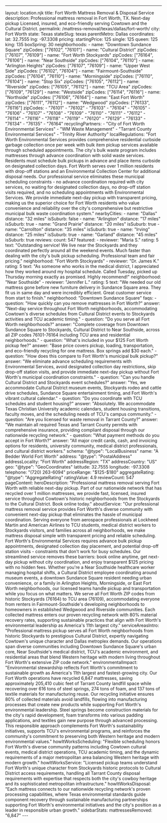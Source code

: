 ---
layout: location.njk
title: Fort Worth Mattress Removal & Disposal Service
description: Professional mattress removal in Fort Worth, TX. Next-day pickup Licensed, insured, and eco-friendly serving Cowtown and the Cultural District.
permalink: /mattress-removal/texas/dallas/fort-worth/
city: Fort Worth state: Texas stateSlug: texas parentMetro: Dallas coordinates: lat: 32.7555 lng: -97.3308 pricing: startingPrice: 125 single: 125 queen: 125 king: 135 boxSpring: 30 neighborhoods: - name: "Downtown Sundance Square" zipCodes: ["76102", "76101"] - name: "Cultural District" zipCodes: ["76107", "76109"] - name: "Fort Worth Stockyards" zipCodes: ["76164", "76106"] - name: "Near Southside" zipCodes: ["76104", "76110"] - name: "Arlington Heights" zipCodes: ["76107", "76109"] - name: "Upper West Side" zipCodes: ["76102", "76104"] - name: "Fairmount-Southside" zipCodes: ["76104", "76110"] - name: "Morningside" zipCodes: ["76110", "76104"] - name: "Stop Six" zipCodes: ["76105", "76112"] - name: "Riverside" zipCodes: ["76105", "76112"] - name: "TCU Area" zipCodes: ["76109", "76129"] - name: "Westside" zipCodes: ["76114", "76116"] - name: "Northside" zipCodes: ["76106", "76164"] - name: "East Fort Worth" zipCodes: ["76111", "76112"] - name: "Wedgwood" zipCodes: ["76133", "76116"] zipCodes: - "76101" - "76102" - "76103" - "76104" - "76105" - "76106" - "76107" - "76108" - "76109" - "76110" - "76111" - "76112" - "76114" - "76116" - "76118" - "76119" - "76120" - "76129" - "76133" - "76134" - "76135" - "76164" recyclingPartners: - "City of Fort Worth Environmental Services" - "WM Waste Management" - "Tarrant County Environmental Services" - "Trinity River Authority" localRegulations: "Fort Worth Environmental Services provides comprehensive residential curbside garbage collection once per week with bulk item pickup services available through scheduled appointments. The city's bulk waste program includes mattresses through advance coordination with solid waste services. Residents must schedule bulk pickups in advance and place items curbside on designated collection days. Fort Worth serves over 1 million residents with drop-off stations and an Environmental Collection Center for additional disposal needs. Our professional service eliminates these municipal scheduling constraints - no advance coordination required with city services, no waiting for designated collection days, no drop-off station visits required, and no scheduling appointments with Environmental Services. We provide immediate next-day pickup with transparent pricing, making us the superior choice for Fort Worth residents who value convenience and reliability over the city's comprehensive but restrictive municipal bulk waste coordination system." nearbyCities: - name: "Dallas" distance: "32 miles" isSuburb: false - name: "Arlington" distance: "17 miles" isSuburb: true - name: "Grand Prairie" distance: "20 miles" isSuburb: true - name: "Carrollton" distance: "35 miles" isSuburb: true - name: "Irving" distance: "25 miles" isSuburb: true - name: "Garland" distance: "45 miles" isSuburb: true reviews: count: 547 featured: - reviewer: "Maria S." rating: 5 text: "Outstanding service! We live near the Stockyards and they coordinated perfectly around all the weekend events. Much faster than dealing with the city's bulk pickup scheduling. Professional team and fair pricing." neighborhood: "Fort Worth Stockyards" - reviewer: "Dr. James K." rating: 5 text: "As someone who works in the medical district, I appreciated how they worked around my hospital schedule. Called Tuesday, picked up Thursday morning exactly as promised. Highly recommend!" neighborhood: "Near Southside" - reviewer: "Jennifer L." rating: 5 text: "We needed our old mattress gone before new furniture delivery in Sundance Square area. They fit us in same day and were incredibly efficient. Great customer service from start to finish." neighborhood: "Downtown Sundance Square" faqs: - question: "How quickly can you remove mattresses in Fort Worth?" answer: "Next-day service throughout Fort Worth neighborhoods, accommodating Cowtown's diverse schedules from Cultural District events to Stockyards activities and TCU academic timing." - question: "Do you serve all Fort Worth neighborhoods?" answer: "Complete coverage from Downtown Sundance Square to Stockyards, Cultural District to Near Southside, across all ZIP codes 76101-76164 including TCU area and residential neighborhoods." - question: "What's included in your $125 Fort Worth pickup fee?" answer: "Base price covers pickup, loading, transportation, and eco-friendly recycling for one mattress. Box springs add $30 each." - question: "How does this compare to Fort Worth's municipal bulk pickup?" answer: "We eliminate advance scheduling requirements with Environmental Services, avoid designated collection day restrictions, skip drop-off station visits, and provide immediate next-day pickup without Fort Worth's municipal coordination constraints." - question: "Can you handle Cultural District and Stockyards event schedules?" answer: "Yes, we accommodate Cultural District museum events, Stockyards rodeo and cattle drive schedules, Sundance Square entertainment timing, and Fort Worth's vibrant cultural calendar." - question: "Do you coordinate with TCU schedules and student housing?" answer: "Absolutely. We accommodate Texas Christian University academic calendars, student housing transitions, faculty moves, and the scheduling needs of TCU's campus community." - question: "Are you licensed for waste removal in Tarrant County?" answer: "We maintain all required Texas and Tarrant County permits with comprehensive insurance, providing compliant disposal through our nationwide recycling network." - question: "What payment methods do you accept in Fort Worth?" answer: "All major credit cards, cash, and invoicing options for residents, university community, medical district professionals, and cultural district workers." schema: "@type": "LocalBusiness" name: "A Bedder World Fort Worth" address: "@type": "PostalAddress" addressLocality: "Fort Worth" addressRegion: "TX" addressCountry: "US" geo: "@type": "GeoCoordinates" latitude: 32.7555 longitude: -97.3308 telephone: "(720) 263-6094" priceRange: "$125-$180" aggregateRating: "@type": "AggregateRating" ratingValue: 4.9 reviewCount: 547 pageContent: heroDescription: "Professional mattress removal serving Fort Worth with reliable next-day pickup. Part of our nationwide network that has recycled over 1 million mattresses, we provide fast, licensed, insured service throughout Cowtown's historic neighborhoods from the Stockyards to the Cultural District. Book online today." aboutService: "Our professional mattress removal service provides Fort Worth's diverse community with convenient next-day pickup that eliminates the hassle of municipal coordination. Serving everyone from aerospace professionals at Lockheed Martin and American Airlines to TCU students, medical district workers to Stockyards visitors, and families across all neighborhoods, we make mattress disposal simple with transparent pricing and reliable scheduling. Fort Worth's Environmental Services requires advance bulk pickup appointments, designated collection day placement, and potential drop-off station visits - constraints that don't work for busy schedules. Our streamlined service removes these barriers: book online anytime, get next-day pickup without city coordination, and enjoy transparent $125 pricing with no hidden fees. Whether you're a Near Southside healthcare worker managing hospital shifts, a Cultural District employee coordinating around museum events, a downtown Sundance Square resident needing urban convenience, or a family in Arlington Heights, Morningside, or East Fort Worth neighborhoods, our licensed teams handle pickup and transportation while you focus on what matters. We serve all Fort Worth ZIP codes from historic Stockyards (76164) to TCU area (76109), accommodating everyone from renters in Fairmount-Southside's developing neighborhoods to homeowners in established Wedgwood and Riverside communities. Each collected mattress enters our proven recycling network with 80% material recovery rates, supporting sustainable practices that align with Fort Worth's environmental leadership as America's 11th largest city." serviceAreasIntro: "Professional mattress pickup serves all Fort Worth neighborhoods from historic Stockyards to prestigious Cultural District, expertly navigating Cowtown's unique character and Dallas metroplex demands. Our operations span diverse communities including Downtown Sundance Square's urban core, Near Southside's medical district, TCU's academic environment, and residential areas that blend Western heritage with modern living throughout Fort Worth's extensive ZIP code network." environmentalImpact: "Environmental stewardship reflects Fort Worth's commitment to sustainable growth as America's 11th largest and fastest-growing city. Our Fort Worth operations have recycled 6,847 mattresses, saving approximately 205,410 cubic feet of Tarrant County landfill space while recovering over 616 tons of steel springs, 274 tons of foam, and 137 tons of textile materials for manufacturing reuse. Our recycling initiative ensures 80% of collected materials avoid landfills, flowing into manufacturing processes that create new products while supporting Fort Worth's environmental leadership. Steel springs become construction materials for the city's rapid development, foam transforms into various padding applications, and textiles gain new purpose through advanced processing. This responsible approach complements Fort Worth's sustainability initiatives, supports TCU's environmental programs, and reinforces the community's commitment to preserving both Western heritage and modern environmental values." howItWorksScheduling: "Flexible scheduling honors Fort Worth's diverse community patterns including Cowtown cultural events, medical district operations, TCU academic timing, and the dynamic requirements of a major metropolitan area balancing Western heritage with modern growth." howItWorksService: "Licensed pickup teams understand Fort Worth's unique character from Stockyards historic protocols to Cultural District access requirements, handling all Tarrant County disposal requirements with expertise that respects both the city's cowboy heritage and its sophisticated metropolitan infrastructure." howItWorksDisposal: "Each mattress connects to our nationwide recycling network's proven processing capabilities, where Texas environmental standards guide component recovery through sustainable manufacturing partnerships supporting Fort Worth's environmental initiatives and the city's position as a leader in responsible urban growth." sidebarStats: mattressesRemoved: "6,847" ---